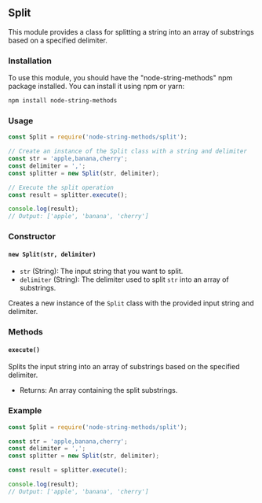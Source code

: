 ## Split

This module provides a class for splitting a string into an array of substrings based on a specified delimiter.

### Installation

To use this module, you should have the "node-string-methods" npm package installed. You can install it using npm or yarn:

```bash
npm install node-string-methods
```

### Usage

```javascript
const Split = require('node-string-methods/split');

// Create an instance of the Split class with a string and delimiter
const str = 'apple,banana,cherry';
const delimiter = ',';
const splitter = new Split(str, delimiter);

// Execute the split operation
const result = splitter.execute();

console.log(result);
// Output: ['apple', 'banana', 'cherry']
```

### Constructor

#### `new Split(str, delimiter)`

- `str` (String): The input string that you want to split.
- `delimiter` (String): The delimiter used to split `str` into an array of substrings.

Creates a new instance of the `Split` class with the provided input string and delimiter.

### Methods

#### `execute()`

Splits the input string into an array of substrings based on the specified delimiter.

- Returns: An array containing the split substrings.

### Example

```javascript
const Split = require('node-string-methods/split');

const str = 'apple,banana,cherry';
const delimiter = ',';
const splitter = new Split(str, delimiter);

const result = splitter.execute();

console.log(result);
// Output: ['apple', 'banana', 'cherry']
```

